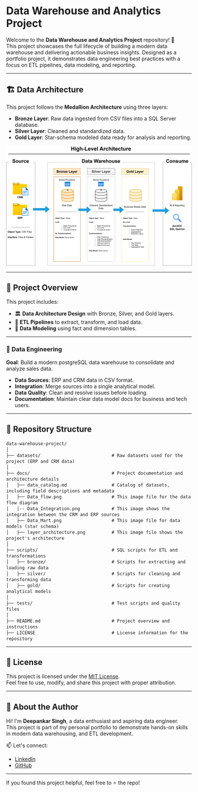# Data Warehouse and Analytics Project

Welcome to the **Data Warehouse and Analytics Project** repository! 🚀  
This project showcases the full lifecycle of building a modern data warehouse and delivering actionable business insights. Designed as a portfolio project, it demonstrates data engineering best practices with a focus on ETL pipelines, data modeling, and reporting.

---

## 🏗️ Data Architecture

This project follows the **Medallion Architecture** using three layers:

- **Bronze Layer**: Raw data ingested from CSV files into a SQL Server database.
- **Silver Layer**: Cleaned and standardized data.
- **Gold Layer**: Star-schema modeled data ready for analysis and reporting.

![Data Architecture](docs/layer_architecture.png)

---

## 📖 Project Overview

This project includes:

- 🏛️ **Data Architecture Design** with Bronze, Silver, and Gold layers.
- 🔄 **ETL Pipelines** to extract, transform, and load data.
- 🧠 **Data Modeling** using fact and dimension tables.

---

### 🧱 Data Engineering

**Goal**: Build a modern postgreSQL data warehouse to consolidate and analyze sales data.

- **Data Sources**: ERP and CRM data in CSV format.
- **Integration**: Merge sources into a single analytical model.
- **Data Quality**: Clean and resolve issues before loading.
- **Documentation**: Maintain clear data model docs for business and tech users.

---

## 📂 Repository Structure
```
data-warehouse-project/
│
├── datasets/                           # Raw datasets used for the project (ERP and CRM data)
│
├── docs/                               # Project documentation and architecture details
│   ├── data_catalog.md                 # Catalog of datasets, including field descriptions and metadata
│   ├── Data_flow.png                   # This image file for the data flow diagram
|   |-- Data_Integration.png            # This image shows the integration between the CRM and ERP sources
│   ├── Data_Mart.png                   # This image file for data models (star schema)
│   ├── layer_architecture.png          # This image file shows the project's architecture
│
├── scripts/                            # SQL scripts for ETL and transformations
│   ├── bronze/                         # Scripts for extracting and loading raw data
│   ├── silver/                         # Scripts for cleaning and transforming data
│   ├── gold/                           # Scripts for creating analytical models
│
├── tests/                              # Test scripts and quality files
│
├── README.md                           # Project overview and instructions
├── LICENSE                             # License information for the repository
```

---

## 🧾 License

This project is licensed under the [MIT License](LICENSE).  
Feel free to use, modify, and share this project with proper attribution.


---

## 🙋 About the Author

Hi! I'm **Deepankar Singh**, a data enthusiast and aspiring data engineer.  
This project is part of my personal portfolio to demonstrate hands-on skills in modern data warehousing, and ETL development.

📫 Let's connect:
- [LinkedIn](www.linkedin.com/in/deepankar-singh-a35b14296)
- [GitHub](https://github.com/CodewithDeep23)

---

If you found this project helpful, feel free to ⭐ the repo!
